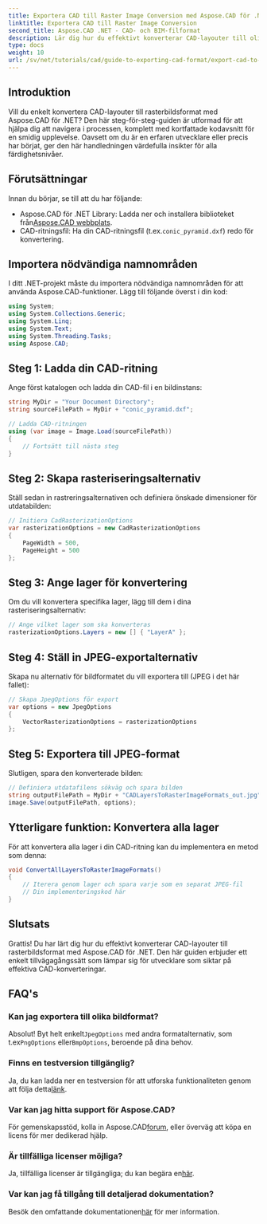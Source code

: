 ```yaml
---
title: Exportera CAD till Raster Image Conversion med Aspose.CAD för .NET
linktitle: Exportera CAD till Raster Image Conversion
second_title: Aspose.CAD .NET - CAD- och BIM-filformat
description: Lär dig hur du effektivt konverterar CAD-layouter till olika rasterbildsformat med Aspose.CAD för .NET. Denna omfattande guide leder dig genom processen med tydlig kod.
type: docs
weight: 10
url: /sv/net/tutorials/cad/guide-to-exporting-cad-format/export-cad-to-raster-image-conversion/
---
```

## Introduktion

Vill du enkelt konvertera CAD-layouter till rasterbildsformat med Aspose.CAD för .NET? Den här steg-för-steg-guiden är utformad för att hjälpa dig att navigera i processen, komplett med kortfattade kodavsnitt för en smidig upplevelse. Oavsett om du är en erfaren utvecklare eller precis har börjat, ger den här handledningen värdefulla insikter för alla färdighetsnivåer.

## Förutsättningar

Innan du börjar, se till att du har följande:

- Aspose.CAD för .NET Library: Ladda ner och installera biblioteket från[Aspose.CAD webbplats](https://releases.aspose.com/cad/net/).
-  CAD-ritningsfil: Ha din CAD-ritningsfil (t.ex.`conic_pyramid.dxf`) redo för konvertering.

## Importera nödvändiga namnområden

I ditt .NET-projekt måste du importera nödvändiga namnområden för att använda Aspose.CAD-funktioner. Lägg till följande överst i din kod:

```csharp
using System;
using System.Collections.Generic;
using System.Linq;
using System.Text;
using System.Threading.Tasks;
using Aspose.CAD;
```

## Steg 1: Ladda din CAD-ritning

Ange först katalogen och ladda din CAD-fil i en bildinstans:

```csharp
string MyDir = "Your Document Directory";
string sourceFilePath = MyDir + "conic_pyramid.dxf";

// Ladda CAD-ritningen
using (var image = Image.Load(sourceFilePath))
{
    // Fortsätt till nästa steg
}
```

## Steg 2: Skapa rasteriseringsalternativ

Ställ sedan in rastreringsalternativen och definiera önskade dimensioner för utdatabilden:

```csharp
// Initiera CadRasterizationOptions
var rasterizationOptions = new CadRasterizationOptions
{
    PageWidth = 500,
    PageHeight = 500
};
```

## Steg 3: Ange lager för konvertering

Om du vill konvertera specifika lager, lägg till dem i dina rasteriseringsalternativ:

```csharp
// Ange vilket lager som ska konverteras
rasterizationOptions.Layers = new [] { "LayerA" };
```

## Steg 4: Ställ in JPEG-exportalternativ

Skapa nu alternativ för bildformatet du vill exportera till (JPEG i det här fallet):

```csharp
// Skapa JpegOptions för export
var options = new JpegOptions
{
    VectorRasterizationOptions = rasterizationOptions
};
```

## Steg 5: Exportera till JPEG-format

Slutligen, spara den konverterade bilden:

```csharp
// Definiera utdatafilens sökväg och spara bilden
string outputFilePath = MyDir + "CADLayersToRasterImageFormats_out.jpg";
image.Save(outputFilePath, options);
```

## Ytterligare funktion: Konvertera alla lager

För att konvertera alla lager i din CAD-ritning kan du implementera en metod som denna:

```csharp
void ConvertAllLayersToRasterImageFormats()
{
    // Iterera genom lager och spara varje som en separat JPEG-fil
    // Din implementeringskod här
}
```

## Slutsats

Grattis! Du har lärt dig hur du effektivt konverterar CAD-layouter till rasterbildsformat med Aspose.CAD för .NET. Den här guiden erbjuder ett enkelt tillvägagångssätt som lämpar sig för utvecklare som siktar på effektiva CAD-konverteringar.

## FAQ's

### Kan jag exportera till olika bildformat?

 Absolut! Byt helt enkelt`JpegOptions` med andra formatalternativ, som t.ex`PngOptions` eller`BmpOptions`, beroende på dina behov.

### Finns en testversion tillgänglig?

 Ja, du kan ladda ner en testversion för att utforska funktionaliteten genom att följa detta[länk](https://releases.aspose.com/cad/net/).

### Var kan jag hitta support för Aspose.CAD?

 För gemenskapsstöd, kolla in Aspose.CAD[forum](https://forum.aspose.com/c/cad/19), eller överväg att köpa en licens för mer dedikerad hjälp.

### Är tillfälliga licenser möjliga?

 Ja, tillfälliga licenser är tillgängliga; du kan begära en[här](https://purchase.conholdate.com/temporary-license/).

### Var kan jag få tillgång till detaljerad dokumentation?

 Besök den omfattande dokumentationen[här](https://reference.aspose.com/cad/net/) för mer information.